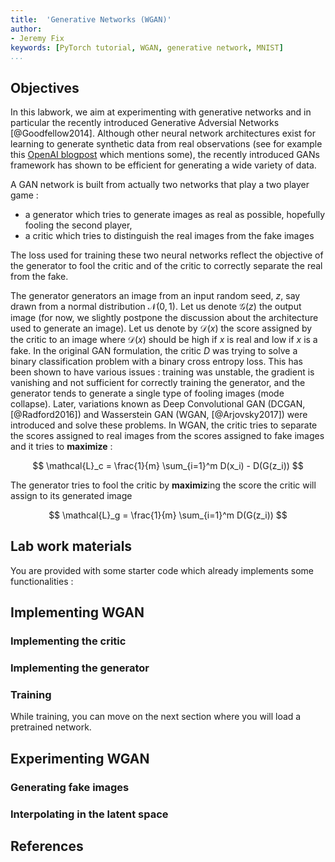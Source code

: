 ```yaml
---
title:  'Generative Networks (WGAN)'
author:
- Jeremy Fix
keywords: [PyTorch tutorial, WGAN, generative network, MNIST]
...
```


## Objectives

In this labwork, we aim at experimenting with generative networks and in particular the recently introduced Generative Adversial Networks [@Goodfellow2014]. Although other neural network architectures exist for learning to generate synthetic data from real observations (see for example this [OpenAI blogpost](https://openai.com/blog/generative-models/) which mentions some), the recently introduced GANs framework has shown to be efficient for generating a wide variety of data. 

A GAN network is built from actually two networks that play a two player game :

- a generator which tries to generate images as real as possible, hopefully fooling the second player,
- a critic which tries to distinguish the real images from the fake images

The loss used for training these two neural networks reflect the objective of the generator to fool the critic and of the critic to correctly separate the real from the fake.

The generator generators an image from an input random seed, $z$, say drawn from a normal distribution $\mathcal{N}(0, 1)$. Let us denote $\mathcal{G}(z)$ the output image (for now, we slightly postpone the discussion about the architecture used to generate an image). Let us denote by $\mathcal{D}(x)$ the score assigned by the critic to an image where $\mathcal{D}(x)$ should be high if $x$ is real and low if $x$ is a fake. In the original GAN formulation, the critic $D$ was trying to solve a binary classification problem with a binary cross entropy loss. This has been shown to have various issues : training was unstable, the gradient is vanishing and not sufficient for correctly training the generator, and the generator tends to generate a single type of fooling images (mode collapse). Later, variations known as Deep Convolutional GAN (DCGAN, [@Radford2016]) and Wasserstein GAN (WGAN, [@Arjovsky2017]) were introduced and solve these problems. 
In WGAN, the critic tries to separate the scores assigned to real images from the scores assigned to fake images and it tries to **maximize** : 

$$
\mathcal{L}_c = \frac{1}{m} \sum_{i=1}^m D(x_i) - D(G(z_i))
$$

The generator tries to fool the critic by **maximiz**ing the score the critic will assign to its generated image

$$
\mathcal{L}_g = \frac{1}{m} \sum_{i=1}^m D(G(z_i))
$$

## Lab work materials

You are provided with some starter code which already implements some functionalities :


## Implementing WGAN

### Implementing the critic

### Implementing the generator

### Training


While training, you can move on the next section where you will load a pretrained network.

## Experimenting WGAN

### Generating fake images

### Interpolating in the latent space





## References
